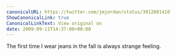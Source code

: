 ```yaml
---
canonicalURL: https://twitter.com/jmjordan/status/3912081410
ShowCanonicalLink: true
CanonicalLinkText: View original on
date: 2009-09-11T14:37:08+00:00
---
```

The first time I wear jeans in the fall is always strange feeling.
